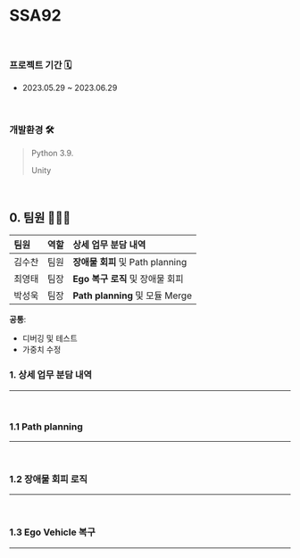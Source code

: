 # SSA92


<br>

### 프로젝트 기간 🗓️
- 2023.05.29 ~ 2023.06.29

<br>

### 개발환경 🛠️
>
> Python 3.9.
> >
> Unity

<br>

## 0. 팀원 🧑‍🤝‍🧑

| 팀원| 역할 | 상세 업무 분담 내역|
|:---|:---|:---|
|김수찬|팀원| **장애물 회피** 및 Path planning |
|최영태|팀장| **Ego 복구 로직** 및 장애물 회피 |
|박성욱|팀장| **Path planning** 및 모듈 Merge|

**공통**: 
- 디버깅 및 테스트 
- 가중치 수정


### 1. 상세 업무 분담 내역
---
<br>


### 1.1 **Path planning** 
---
<br>

### 1.2 **장애물 회피 로직** 
---
<br>

### 1.3 **Ego Vehicle 복구** 
---
<br>
